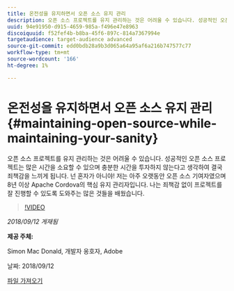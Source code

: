 ```yaml
---
title: 온전성을 유지하면서 오픈 소스 유지 관리
description: 오픈 소스 프로젝트를 유지 관리하는 것은 어려울 수 있습니다. 성공적인 오픈 소스 프로젝트는 많은 시간을 소요할 수 있으며 충분한 시간을 투자하지 않는다고 생각하여 결국 죄책감을 느끼게 됩니다. 죄책감 없이 프로젝트를 잘 수행할 수 있도록 도와주는 몇 가지 사항을 배웁니다.
uuid: 94e91950-d915-4659-985a-f496e47e8963
discoiquuid: f52fef4b-b8ba-45f6-897c-814a7367994e
targetaudience: target-audience advanced
source-git-commit: edd0bdb28a9b3d065a64a95af6a216b747577c77
workflow-type: tm+mt
source-wordcount: '166'
ht-degree: 1%

---
```


# 온전성을 유지하면서 오픈 소스 유지 관리{#maintaining-open-source-while-maintaining-your-sanity}

오픈 소스 프로젝트를 유지 관리하는 것은 어려울 수 있습니다. 성공적인 오픈 소스 프로젝트는 많은 시간을 소요할 수 있으며 충분한 시간을 투자하지 않는다고 생각하여 결국 죄책감을 느끼게 됩니다. 넌 혼자가 아니야! 저는 아주 오랫동안 오픈 소스 기여자였으며 8년 이상 Apache Cordova의 핵심 유지 관리자입니다. 나는 죄책감 없이 프로젝트를 잘 진행할 수 있도록 도와주는 많은 것들을 배웠습니다.

>[!VIDEO](https://video.tv.adobe.com/v/23713/?quality=9)

*2018/09/12 게재됨*

**제공 주체:**

Simon Mac Donald, 개발자 옹호자, Adobe

날짜: 2018/09/12

[파일 가져오기](assets/maintaining-open-source-while-maintaining-your-sanity-gems-091218.pdf)

<!--
[Get back to the Overview](https://helpx.adobe.com/experience-manager/kt/eseminars/gems/aem-index.html)
-->
